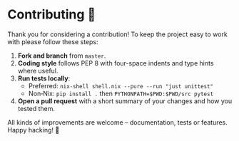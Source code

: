 # Contributing 🙌

Thank you for considering a contribution! To keep the project easy to work with please follow these steps:

1. **Fork and branch** from `master`.
2. **Coding style** follows PEP 8 with four-space indents and type hints where useful.
3. **Run tests locally**:
   - Preferred: `nix-shell shell.nix --pure --run "just unittest"`
   - Non‑Nix: `pip install .` then `PYTHONPATH=$PWD:$PWD/src pytest`
4. **Open a pull request** with a short summary of your changes and how you tested them.

All kinds of improvements are welcome – documentation, tests or features. Happy hacking! 🚀
